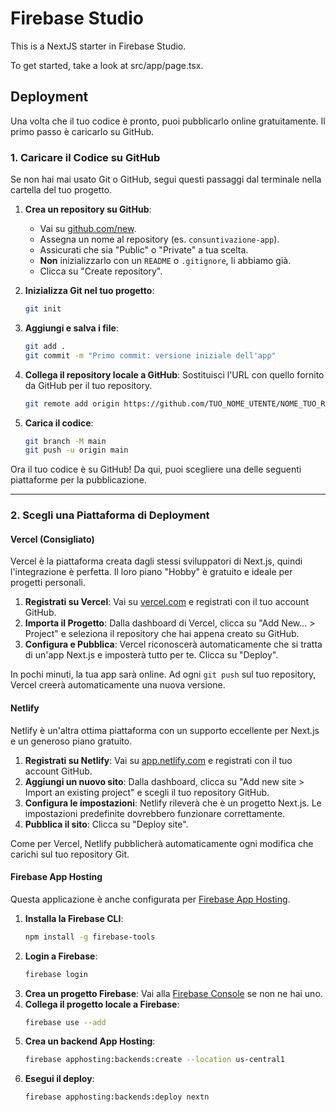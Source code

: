 # Firebase Studio

This is a NextJS starter in Firebase Studio.

To get started, take a look at src/app/page.tsx.

## Deployment

Una volta che il tuo codice è pronto, puoi pubblicarlo online gratuitamente. Il primo passo è caricarlo su GitHub.

### 1. Caricare il Codice su GitHub

Se non hai mai usato Git o GitHub, segui questi passaggi dal terminale nella cartella del tuo progetto.

1.  **Crea un repository su GitHub**:
    *   Vai su [github.com/new](https://github.com/new).
    *   Assegna un nome al repository (es. `consuntivazione-app`).
    *   Assicurati che sia "Public" o "Private" a tua scelta.
    *   **Non** inizializzarlo con un `README` o `.gitignore`, li abbiamo già.
    *   Clicca su "Create repository".

2.  **Inizializza Git nel tuo progetto**:
    ```bash
    git init
    ```

3.  **Aggiungi e salva i file**:
    ```bash
    git add .
    git commit -m "Primo commit: versione iniziale dell'app"
    ```

4.  **Collega il repository locale a GitHub**:
    Sostituisci l'URL con quello fornito da GitHub per il tuo repository.
    ```bash
    git remote add origin https://github.com/TUO_NOME_UTENTE/NOME_TUO_REPOSITORY.git
    ```

5.  **Carica il codice**:
    ```bash
    git branch -M main
    git push -u origin main
    ```

Ora il tuo codice è su GitHub! Da qui, puoi scegliere una delle seguenti piattaforme per la pubblicazione.

---

### 2. Scegli una Piattaforma di Deployment

#### Vercel (Consigliato)

Vercel è la piattaforma creata dagli stessi sviluppatori di Next.js, quindi l'integrazione è perfetta. Il loro piano "Hobby" è gratuito e ideale per progetti personali.

1.  **Registrati su Vercel**: Vai su [vercel.com](https://vercel.com/) e registrati con il tuo account GitHub.
2.  **Importa il Progetto**: Dalla dashboard di Vercel, clicca su "Add New... > Project" e seleziona il repository che hai appena creato su GitHub.
3.  **Configura e Pubblica**: Vercel riconoscerà automaticamente che si tratta di un'app Next.js e imposterà tutto per te. Clicca su "Deploy".

In pochi minuti, la tua app sarà online. Ad ogni `git push` sul tuo repository, Vercel creerà automaticamente una nuova versione.

#### Netlify

Netlify è un'altra ottima piattaforma con un supporto eccellente per Next.js e un generoso piano gratuito.

1.  **Registrati su Netlify**: Vai su [app.netlify.com](https://app.netlify.com/) e registrati con il tuo account GitHub.
2.  **Aggiungi un nuovo sito**: Dalla dashboard, clicca su "Add new site > Import an existing project" e scegli il tuo repository GitHub.
3.  **Configura le impostazioni**: Netlify rileverà che è un progetto Next.js. Le impostazioni predefinite dovrebbero funzionare correttamente.
4.  **Pubblica il sito**: Clicca su "Deploy site".

Come per Vercel, Netlify pubblicherà automaticamente ogni modifica che carichi sul tuo repository Git.

#### Firebase App Hosting

Questa applicazione è anche configurata per [Firebase App Hosting](https://firebase.google.com/docs/app-hosting).

1.  **Installa la Firebase CLI**:
    ```bash
    npm install -g firebase-tools
    ```
2.  **Login a Firebase**:
    ```bash
    firebase login
    ```
3.  **Crea un progetto Firebase**: Vai alla [Firebase Console](https://console.firebase.google.com/) se non ne hai uno.
4.  **Collega il progetto locale a Firebase**:
    ```bash
    firebase use --add
    ```
5.  **Crea un backend App Hosting**:
    ```bash
    firebase apphosting:backends:create --location us-central1
    ```
6.  **Esegui il deploy**:
    ```bash
    firebase apphosting:backends:deploy nextn
    ```

    